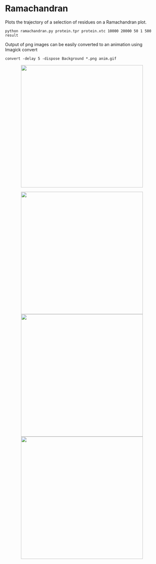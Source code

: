 # Ramachandran
Plots the trajectory of a selection of residues on a Ramachandran plot.

```
python ramachandran.py protein.tpr protein.xtc 10000 20000 50 1 500 result
```

Output of png images can be easily converted to an animation using Imagick convert

```
convert -delay 5 -dispose Background *.png anim.gif
```

<p align="center">
  <img width="400" src="images/many.gif">
</p>

<p align="center">
  <img width="400" src="images/ind1.gif">
  <img width="400" src="images/ind2.gif">
  <img width="400" src="images/ind3.gif">
</p>
